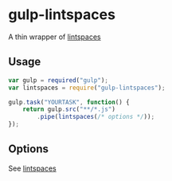gulp-lintspaces
===============

A thin wrapper of [lintspaces](https://github.com/schorfES/node-lintspaces)

## Usage

```javascript
var gulp = required("gulp");
var lintspaces = require("gulp-lintspaces");

gulp.task("YOURTASK", function() {
    return gulp.src("**/*.js")
        .pipe(lintspaces(/* options */));
});
```

## Options

See [lintspaces](https://github.com/schorfES/node-lintspaces)
